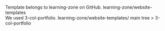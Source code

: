 Template belongs to learning-zone on GitHub. learning-zone/website-templates<br>
We used 3-col-portfolio. learning-zone/website-templates/ main tree > 3-col-portfolio
